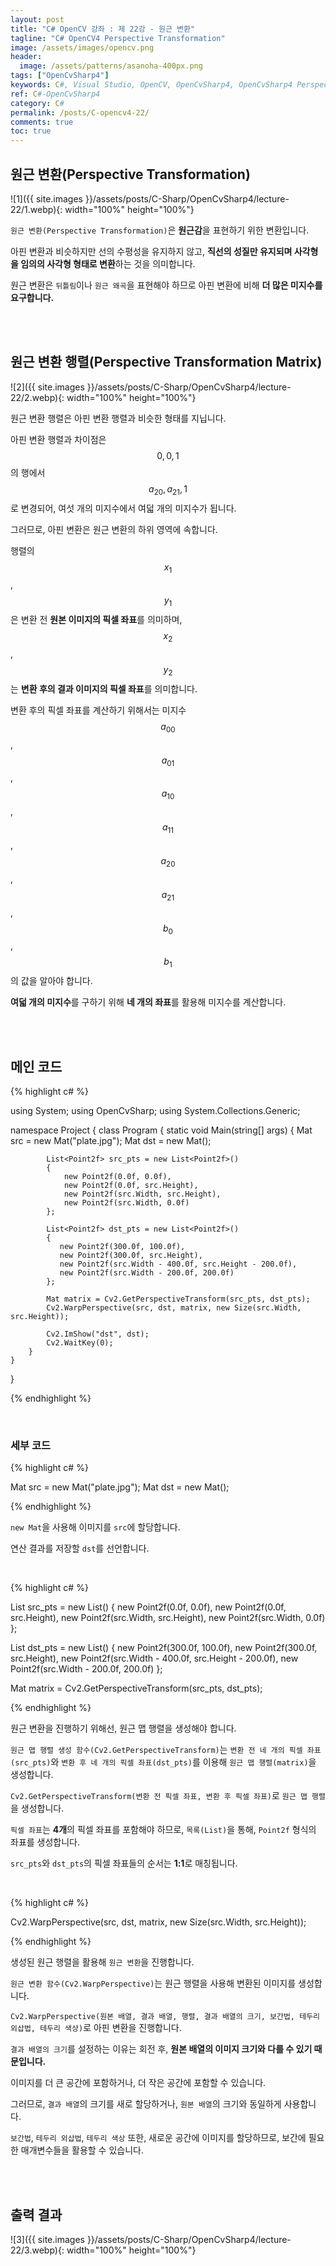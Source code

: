 ```yaml
---
layout: post
title: "C# OpenCV 강좌 : 제 22강 - 원근 변환"
tagline: "C# OpenCV4 Perspective Transformation"
image: /assets/images/opencv.png
header:
  image: /assets/patterns/asanoha-400px.png
tags: ["OpenCvSharp4"]
keywords: C#, Visual Studio, OpenCV, OpenCvSharp4, OpenCvSharp4 Perspective Transformation, OpenCvSharp4 WarpPerspective, OpenCvSharp4 GetPerspectiveTransform
ref: C#-OpenCvSharp4
category: C#
permalink: /posts/C-opencv4-22/
comments: true
toc: true
---
```


## 원근 변환(Perspective Transformation)

![1]({{ site.images }}/assets/posts/C-Sharp/OpenCvSharp4/lecture-22/1.webp){: width="100%" height="100%"}

`원근 변환(Perspective Transformation)`은 **원근감**을 표현하기 위한 변환입니다.

아핀 변환과 비슷하지만 선의 수평성을 유지하지 않고, **직선의 성질만 유지되며 사각형을 임의의 사각형 형태로 변환**하는 것을 의미합니다.

원근 변환은 `뒤틀림`이나 `원근 왜곡`을 표현해야 하므로 아핀 변환에 비해 **더 많은 미지수를 요구합니다.**

<br>
<br>

## 원근 변환 행렬(Perspective Transformation Matrix)

![2]({{ site.images }}/assets/posts/C-Sharp/OpenCvSharp4/lecture-22/2.webp){: width="100%" height="100%"}

원근 변환 행렬은 아핀 변환 행렬과 비슷한 형태를 지닙니다.

아핀 변환 행렬과 차이점은 $$ 0, 0, 1 $$의 행에서 $$ a_{20}, a_{21}, 1 $$로 변경되어, 여섯 개의 미지수에서 여덟 개의 미지수가 됩니다.

그러므로, 아핀 변환은 원근 변환의 하위 영역에 속합니다.

행렬의 $$ x_1 $$, $$ y_1 $$은 변환 전 **원본 이미지의 픽셀 좌표**를 의미하며, $$ x_2 $$, $$ y_2 $$는 **변환 후의 결과 이미지의 픽셀 좌표**를 의미합니다.

변환 후의 픽셀 좌표를 계산하기 위해서는 미지수 $$ a_{00} $$, $$ a_{01} $$, $$ a_{10} $$, $$ a_{11} $$, $$ a_{20} $$, $$ a_{21} $$, $$ b_0 $$, $$ b_1 $$의 값을 알아야 합니다.

**여덟 개의 미지수**를 구하기 위해 **네 개의 좌표**를 활용해 미지수를 계산합니다. 

<br>
<br>

## 메인 코드

{% highlight c# %}

using System; 
using OpenCvSharp;
using System.Collections.Generic;

namespace Project
{
    class Program
    {
        static void Main(string[] args)
        {
            Mat src = new Mat("plate.jpg");
            Mat dst = new Mat();

            List<Point2f> src_pts = new List<Point2f>()
            {
                new Point2f(0.0f, 0.0f),
                new Point2f(0.0f, src.Height),
                new Point2f(src.Width, src.Height),
                new Point2f(src.Width, 0.0f)
            };

            List<Point2f> dst_pts = new List<Point2f>()
            {
               new Point2f(300.0f, 100.0f),
               new Point2f(300.0f, src.Height),
               new Point2f(src.Width - 400.0f, src.Height - 200.0f),
               new Point2f(src.Width - 200.0f, 200.0f)
            };

            Mat matrix = Cv2.GetPerspectiveTransform(src_pts, dst_pts);
            Cv2.WarpPerspective(src, dst, matrix, new Size(src.Width, src.Height));

            Cv2.ImShow("dst", dst);
            Cv2.WaitKey(0);
        }   
    }
}

{% endhighlight %}

<br>

### 세부 코드

{% highlight c# %}

Mat src = new Mat("plate.jpg");
Mat dst = new Mat();

{% endhighlight %}

`new Mat`을 사용해 이미지를 `src`에 할당합니다.

연산 결과를 저장할 `dst`를 선언합니다.

<br>

{% highlight c# %}


List<Point2f> src_pts = new List<Point2f>()
{
    new Point2f(0.0f, 0.0f),
    new Point2f(0.0f, src.Height),
    new Point2f(src.Width, src.Height),
    new Point2f(src.Width, 0.0f)
};

List<Point2f> dst_pts = new List<Point2f>()
{
    new Point2f(300.0f, 100.0f),
    new Point2f(300.0f, src.Height),
    new Point2f(src.Width - 400.0f, src.Height - 200.0f),
    new Point2f(src.Width - 200.0f, 200.0f)
};

Mat matrix = Cv2.GetPerspectiveTransform(src_pts, dst_pts);

{% endhighlight %}

원근 변환을 진행하기 위해선, 원근 맵 행렬을 생성해야 합니다.

`원근 맵 행렬 생성 함수(Cv2.GetPerspectiveTransform)`는 `변환 전 네 개의 픽셀 좌표(src_pts)`와 `변환 후 네 개의 픽셀 좌표(dst_pts)`를 이용해 `원근 맵 행렬(matrix)`을 생성합니다.

`Cv2.GetPerspectiveTransform(변환 전 픽셀 좌표, 변환 후 픽셀 좌표)`로 `원근 맵 행렬`을 생성합니다.

`픽셀 좌표`는 **4개**의 픽셀 좌표를 포함해야 하므로, `목록(List)`을 통해, `Point2f` 형식의 좌표를 생성합니다.

`src_pts`와 `dst_pts`의 픽셀 좌표들의 순서는 **1:1**로 매칭됩니다.

<br>

{% highlight c# %}

Cv2.WarpPerspective(src, dst, matrix, new Size(src.Width, src.Height));

{% endhighlight %}

생성된 원근 행렬을 활용해 `원근 변환`을 진행합니다.

`원근 변환 함수(Cv2.WarpPerspective)`는 원근 행렬을 사용해 변환된 이미지를 생성합니다.

`Cv2.WarpPerspective(원본 배열, 결과 배열, 행렬, 결과 배열의 크기, 보간법, 테두리 외삽법, 테두리 색상)`로 아핀 변환을 진행합니다.

`결과 배열의 크기`를 설정하는 이유는 회전 후, **원본 배열의 이미지 크기와 다를 수 있기 때문입니다.**

이미지를 더 큰 공간에 포함하거나, 더 작은 공간에 포함할 수 있습니다.

그러므로, `결과 배열`의 크기를 새로 할당하거나, `원본 배열`의 크기와 동일하게 사용합니다.

`보간법`, `테두리 외삽법`, `테두리 색상` 또한, 새로운 공간에 이미지를 할당하므로, 보간에 필요한 매개변수들을 활용할 수 있습니다.

<br>
<br>

## 출력 결과

![3]({{ site.images }}/assets/posts/C-Sharp/OpenCvSharp4/lecture-22/3.webp){: width="100%" height="100%"}
